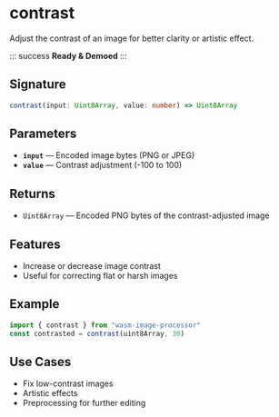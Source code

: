 # contrast

Adjust the contrast of an image for better clarity or artistic effect.

::: success
**Ready & Demoed**
:::

## Signature

```ts
contrast(input: Uint8Array, value: number) => Uint8Array
```

## Parameters
- **`input`** — Encoded image bytes (PNG or JPEG)
- **`value`** — Contrast adjustment (-100 to 100)

## Returns
- `Uint8Array` — Encoded PNG bytes of the contrast-adjusted image

## Features
- Increase or decrease image contrast
- Useful for correcting flat or harsh images

## Example
```ts
import { contrast } from "wasm-image-processor"
const contrasted = contrast(uint8Array, 30)
```

## Use Cases
- Fix low-contrast images
- Artistic effects
- Preprocessing for further editing
